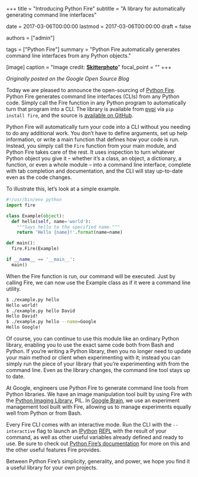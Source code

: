 +++
title = "Introducing Python Fire"
subtitle = "A library for automatically generating command line interfaces"

date = 2017-03-06T00:00:00
lastmod = 2017-03-06T00:00:00
draft = false

authors = ["admin"]

tags = ["Python Fire"]
summary = "Python Fire automatically generates command line interfaces from any Python objects."

[image]
  caption = "Image credit: [**Skitterphoto**](https://www.pexels.com/photo/fire-hell-inferno-flame-9328/)"
  focal_point = ""
+++

_Originally posted on the Google Open Source Blog_

Today we are pleased to announce the open-sourcing of [Python Fire](https://github.com/google/python-fire). Python Fire generates command line interfaces (CLIs) from any Python code. Simply call the Fire function in any Python program to automatically turn that program into a CLI. The library is available from [pypi](https://pypi.org/project/fire/) via `pip install fire`, and the source is [available on GitHub](https://github.com/google/python-fire).

Python Fire will automatically turn your code into a CLI without you needing to do any additional work. You don’t have to define arguments, set up help information, or write a main function that defines how your code is run. Instead, you simply call the `Fire` function from your main module, and Python Fire takes care of the rest. It uses inspection to turn whatever Python object you give it – whether it’s a class, an object, a dictionary, a function, or even a whole module – into a command line interface, complete with tab completion and documentation, and the CLI will stay up-to-date even as the code changes.

To illustrate this, let’s look at a simple example.

```python
#!/usr/bin/env python
import fire

class Example(object):
  def hello(self, name='world'):
    """Says hello to the specified name."""
    return 'Hello {name}!'.format(name=name)

def main():
  fire.Fire(Example)

if __name__ == '__main__':
  main()
```

When the Fire function is run, our command will be executed. Just by calling Fire, we can now use the Example class as if it were a command line utility.

```bash
$ ./example.py hello
Hello world!
$ ./example.py hello David
Hello David!
$ ./example.py hello --name=Google
Hello Google!
```

Of course, you can continue to use this module like an ordinary Python library, enabling you to use the exact same code both from Bash and Python. If you’re writing a Python library, then you no longer need to update your main method or client when experimenting with it; instead you can simply run the piece of your library that you’re experimenting with from the command line. Even as the library changes, the command line tool stays up to date.

At Google, engineers use Python Fire to generate command line tools from Python libraries. We have an image manipulation tool built by using Fire with the [Python Imaging Library](https://en.wikipedia.org/wiki/Python_Imaging_Library), PIL. In [Google Brain](https://ai.google/research/teams/brain), we use an experiment management tool built with Fire, allowing us to manage experiments equally well from Python or from Bash.

Every Fire CLI comes with an interactive mode. Run the CLI with the `--interactive` flag to launch an [IPython](https://ipython.org/) [REPL](https://en.wikipedia.org/wiki/Read%E2%80%93eval%E2%80%93print_loop) with the result of your command, as well as other useful variables already defined and ready to use. Be sure to check out [Python Fire’s documentation](https://github.com/google/python-fire#python-fire-) for more on this and the other useful features Fire provides.

Between Python Fire’s simplicity, generality, and power, we hope you find it a useful library for your own projects.